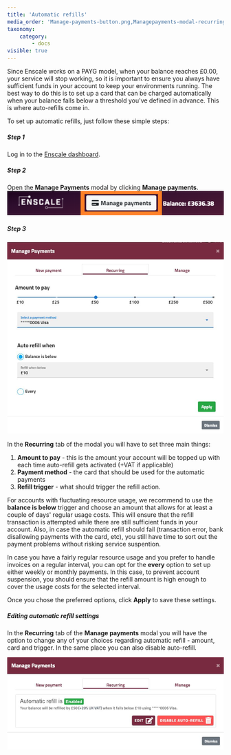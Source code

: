 ```yaml
---
title: 'Automatic refills'
media_order: 'Manage-payments-button.png,Managepayments-modal-recurring.JPG'
taxonomy:
    category:
        - docs
visible: true
---
```


Since Enscale works on a PAYG model, when your balance reaches £0.00, your service will stop working, so it is important to ensure you always have sufficient funds in your account to keep your environments running. The best way to do this is to set up a card that can be charged automatically when your balance falls below a threshold you've defined in advance. This is where auto-refills come in. 

To set up automatic refills, just follow these simple steps:

##### Step 1
Log in to the [Enscale dashboard](https://dashboard.enscale.com).

##### Step 2
Open the **Manage Payments** modal by clicking **Manage payments**.
![](Manage-payments-button.png)

##### Step 3
![](Managepayments-modal-recurring.JPG)

In the **Recurring** tab of the modal you will have to set three main things:

1. **Amount to pay** - this is the amount your account will be topped up with each time auto-refill gets activated (+VAT if applicable)
2. **Payment method** - the card that should be used for the automatic payments
3. **Refill trigger** - what should trigger the refill action. 

For accounts with fluctuating resource usage, we recommend to use the **balance is below** trigger and choose an amount that allows for at least a couple of days' regular usage costs. This will ensure that the refill transaction is attempted while there are still sufficient funds in your account. Also, in case the automatic refill should fail (transaction error, bank disallowing payments with the card, etc), you still have time to sort out the payment problems without risking service suspention.

In case you have a fairly regular resource usage and you prefer to handle invoices on a regular interval, you can opt for the **every** option to set up either weekly or monthly payments. In this case, to prevent account suspension, you should ensure that the refill amount is high enough to cover the usage costs for the selected interval.

Once you chose the preferred options, click **Apply** to save these settings.

##### Editing automatic refill settings

In the **Recurring** tab of the **Manage payments** modal you will have the option to change any of your choices regarding automatic refill - amount, card and trigger. In the same place you can also disable auto-refill. 

![](Manage-payments-recurring-enabled.JPG)
